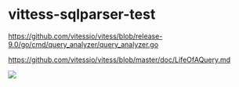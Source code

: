 # vittess-sqlparser-test

https://github.com/vitessio/vitess/blob/release-9.0/go/cmd/query_analyzer/query_analyzer.go

https://github.com/vitessio/vitess/blob/master/doc/LifeOfAQuery.md

![](https://vitess.io/docs/overview/img/architecture.svg)
